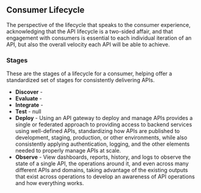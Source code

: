 ## Consumer Lifecycle 
The perspective of the lifecycle that speaks to the consumer experience, acknowledging that the API lifecycle is a two-sided affair, and that engagement with consumers is essential to each individual iteration of an API, but also the overall velocity each API will be able to achieve. 

### Stages 
These are the stages of a lifecycle for a consumer, helping offer a standardized set of stages for consistently delivering APIs. 

- **Discover** -  
- **Evaluate** -  
- **Integrate** -  
- **Test** - null 
- **Deploy** - Using an API gateway to deploy and manage APIs provides a single or federated approach to providing access to backend services using well-defined APIs, standardizing how APIs are published to development, staging, production, or other environments, while also consistently applying authentication, logging, and the other elements needed to properly manage APIs at scale. 
- **Observe** - View dashboards, reports, history, and logs to observe the state of a single API, the operations around it, and even across many different APIs and domains, taking advantage of the existing outputs that exist across operations to develop an awareness of API operations and how everything works. 
 
 
